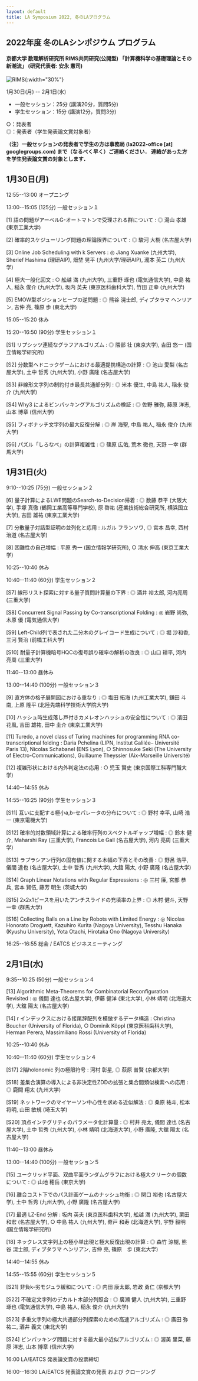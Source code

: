 ```yaml
---
layout: default
title: LA Symposium 2022, 冬のLAプログラム
---
```


2022年度 冬のLAシンポジウム プログラム
--------

#### 京都大学 数理解析研究所 RIMS共同研究(公開型) 「計算機科学の基礎理論とその新潮流」 (研究代表者: 安永 憲司)

![RIMS](/assets/mugenRIMS.jpg){:width="30%"}

1月30日(月) -- 2月1日(水)

* 一般セッション：25分 (講演20分，質問5分)
* 学生セッション：15分 (講演12分，質問3分)

 ○：発表者  
 ◎：発表者（学生発表論文賞対象者）

**（注）一般セッションの発表者で学生の方は事務局 (la2022-office [at] googlegroups.com) まで（なるべく早く）ご連絡ください．
連絡があった方を学生発表論文賞の対象とします．**

1月30日(月)
--------
12:55--13:00 オープニング

13:00--15:05 (125分) 一般セッション１

[1] 語の問題がアーベルG-オートマトンで受理される群について
: ◎ 湯山 孝雄 (東京工業大学)

[2] 確率的スケジューリング問題の理論限界について
: ◎ 駿河 大樹 (名古屋大学)

[3] Online Job Scheduling with k Servers
: ◎ Jiang Xuanke (九州大学), Sherief Hashima (理研AIP), 畑埜 晃平 (九州大学/理研AIP), 瀧本 英二 (九州大学)

[4] 極大一般化回文
: ○ 舩越 満 (九州大学), 三重野 琢也 (電気通信大学), 中島 祐人, 稲永 俊介 (九州大学), 坂内 英夫 (東京医科歯科大学), 竹田 正幸 (九州大学)

[5] EMOW型ポジションヒープの逆問題
: ◎ 熊谷 滉士郎, ディプタラマ ヘンリアン, 吉仲 亮, 篠原 歩 (東北大学)

15:05--15:20 休み

15:20--16:50 (90分) 学生セッション１

[S1] リプシッツ連続なグラフアルゴリズム
: ◎ 隈部 壮 (東京大学), 𠮷田 悠一 (国立情報学研究所)

[S2] 分数型ヘドニックゲームにおける最適提携構造の計算
: ◎ 池山 愛梨 (名古屋大学), 土中 哲秀 (九州大学), 小野 廣隆 (名古屋大学)

[S3] 非線形文字列の制約付き最長共通部分列
: ◎ 米本 優生, 中島 祐人, 稲永 俊介 (九州大学)

[S4] Why3 によるビンパッキングアルゴリズムの検証
: ◎ 佐野 雅弥, 藤原 洋志, 山本 博章 (信州大学)

[S5] フィボナッチ文字列の最大反復分解
: ◎ 岸 海聖, 中島 祐人, 稲永 俊介 (九州大学)

[S6] パズル「しろなべ」の計算複雑性
: ◎ 篠原 広佑, 荒木 徹也, 天野 一幸 (群馬大学)


1月31日(火)
--------
9:10--10:25 (75分) 一般セッション２

[6] 量子計算によるLWE問題のSearch-to-Decision帰着
: ◎ 数藤 恭平	(大阪大学),	手塚 真徹 (鶴岡工業高等専門学校),	原 啓祐	(産業技術総合研究所, 横浜国立大学), 吉田 雄祐	(東京工業大学)

[7] 分散量子対話型証明の並列化と応用
: ルガル フランソワ,	◎ 宮本 昌幸,	西村治道	(名古屋大学)

[8] 困難性の自己増幅
: 平原 秀一	(国立情報学研究所),	○ 清水 伸高	(東京工業大学)

10:25--10:40 休み

10:40--11:40 (60分) 学生セッション２

[S7] 線形リスト探索に対する量子質問計算量の下界
: ◎ 酒井 裕太郎,	河内亮周	(三重大学)

[S8] Concurrent Signal Passing by Co-transcriptional Folding
: ◎ 岩野 尚弥,	木原 優	(電気通信大学)

[S9] Left-Child列で表された二分木のグレイコード生成について
: ◎ 堀 沙和香,	三河 賢治	(前橋工科大学)

[S10] 耐量子計算機暗号HQCの復号誤り確率の解析の改良
: ◎ 山口 耕平,	河内 亮周	(三重大学)

11:40--13:00 昼休み

13:00--14:40 (100分) 一般セッション３

[9] 直方体の格子展開図における重なり
: ◎ 塩田 拓海	(九州工業大学), 鎌田 斗南,	上原 隆平	(北陸先端科学技術大学院大学)

[10] ハッシュ時生成落し戸付きカメレオンハッシュの安全性について
: ◎ 濱田 花風,	吉田 雄祐,	田中 圭介	(東京工業大学)

[11] Turedo, a novel class of Turing machines for programming RNA co-transcriptional folding
: Daria Pchelina	(LIPN, Institut Galilée– Université Paris 13), Nicolas Schabanel	(ENS Lyon), ○ Shinnosuke Seki (The University of Electro-Communications), Guillaume Theyssier	(Aix-Marseille Université)

[12] 複雑形状における内外判定法の応用
: ○ 児玉 賢史	(東京国際工科専門職大学)

14:40--14:55 休み

14:55--16:25 (90分) 学生セッション３

[S11] 互いに支配する極小a,b-セパレータの分布について
: ◎ 野村 幸平, 山崎 浩一	(東京電機大学)

[S12] 確率的対数領域計算による確率行列のスペクトルギャップ増幅
: ◎ 鈴木 健介,	Maharshi Ray	(三重大学),	Francois Le Gall	(名古屋大学), 河内 亮周	(三重大学)

[S13] ラプラシアン行列の固有値に関する木幅の下界とその改善
: ◎ 野呂 浩平, 儀間 達也	(名古屋大学),	土中 哲秀	(九州大学),	大舘 陽太,	小野 廣隆	(名古屋大学)

[S14] Graph Linear Notations with Regular Expressions
: ◎ 三村 廉, 宮部 恭兵,	宮本 賢伍,	藤芳 明生 (茨城大学)

[S15] 2x2x1ピースを用いたアンチスライドの充填率の上界
: ◎ 木村 健斗,	天野 一幸	(群馬大学)

[S16] Collecting Balls on a Line by Robots with Limited Energy
: ◎ Nicolas Honorato Droguett,	Kazuhiro Kurita	(Nagoya University),	Tesshu Hanaka	(Kyushu University),	Yota Otachi,	Hirotaka Ono	(Nagoya University)

16:25--16:55 総会 / EATCS ビジネスミーティング


2月1日(水)
--------
9:35--10:25 (50分) 一般セッション４

[13] Algorithmic Meta-Theorems for Combinatorial Reconfiguration Revisited
: ◎ 儀間 達也	(名古屋大学),	伊藤 健洋	(東北大学),	小林 靖明	(北海道大学),	大舘 陽太	(名古屋大学)

[14] r インデックスにおける接尾辞配列を模倣するデータ構造
: Christina Boucher	(University of Florida),	○ Dominik Köppl	(東京医科歯科大学), Herman Perera,	Massimiliano Rossi	(University of Florida)

10:25--10:40 休み

10:40--11:40 (60分) 学生セッション４

[S17] 2階holonomic 列の極限符号
: 河村 彰星,	◎ 萩原 普賢	(京都大学)

[S18] 差集合演算の導入による非決定性ZDDの拡張と集合間類似検索への応用
: ◎ 鹿間 翔太	(九州大学)

[S19] ネットワークのマイヤーソン中心性を求める近似解法
: ◎ 桑原 祐斗, 松本 将明, 山田 敏規	(埼玉大学)

[S20] 頂点インテグリティのパラメータ化計算量
: ◎ 村井 亮太, 儀間 達也	(名古屋大学),	土中 哲秀	(九州大学),	小林 靖明	(北海道大学),	小野 廣隆,	大舘 陽太	(名古屋大学)

11:40--13:00 昼休み

13:00--14:40 (100分) 一般セッション５

[15] ユークリッド平面、双曲平面ランダムグラフにおける極大クリークの個数について
: ◎ 山地 穂岳	(東京大学)				

[16] 離合コスト下でのパス計画ゲームのナッシュ均衡
: ◎ 関口 裕也	(名古屋大学),	土中 哲秀	(九州大学),	小野 廣隆	(名古屋大学)

[17] 最適 LZ-End 分解
: 坂内 英夫	(東京医科歯科大学),	舩越 満	(九州大学),	栗田 和宏	(名古屋大学),	○ 中島 祐人	(九州大学),	脊戸 和寿	(北海道大学),	宇野 毅明	(国立情報学研究所)

[18] ネックレス文字列上の極小単出現と極大反復出現の計算
: ◎ 森竹 涼樹,	熊谷 滉士郎,	ディプタラマ ヘンリアン,	吉仲 亮,	篠原　歩 (東北大学)

14:40--14:55 休み

14:55--15:55 (60分) 学生セッション５

[S21] 非負k-劣モジュラ緩和について
: ◎ 内田 康太郎,	岩政 勇仁	(京都大学)

[S22] 不確定文字列のデカルト木部分列照合
: ◎ 廣瀬 健人	(九州大学),	三重野 琢也	(電気通信大学),	中島 祐人,	稲永 俊介	(九州大学)

[S23] 多重文字列の極大共通部分列探索のための高速アルゴリズム
: ◎ 廣田 弥祐二,	酒井 義文	(東北大学)

[S24] ビンパッキング問題に対する最大最小近似アルゴリズム
: ◎ 渥美 里菜,	藤原 洋志,	山本 博章	(信州大学)

16:00 LA/EATCS 発表論文賞の投票締切

16:00--16:30 LA/EATCS 発表論文賞の発表 および クロージング
